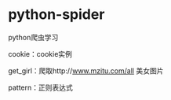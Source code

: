 # python-spider


python爬虫学习

cookie：cookie实例

get_girl：爬取http://www.mzitu.com/all 美女图片

pattern：正则表达式
